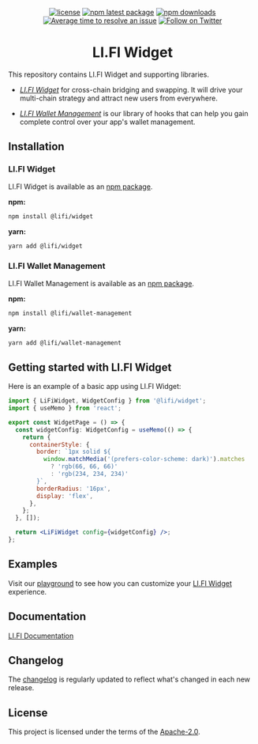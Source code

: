 <div align="center">

[![license](https://img.shields.io/badge/license-Apache%202-blue)](/LICENSE.md)
[![npm latest package](https://img.shields.io/npm/v/@lifi/widget/latest.svg)](https://www.npmjs.com/package/@lifi/widget)
[![npm downloads](https://img.shields.io/npm/dm/@lifi/widget.svg)](https://www.npmjs.com/package/@lifi/widget)
[![Average time to resolve an issue](https://isitmaintained.com/badge/resolution/lifinance/widget.svg)](https://isitmaintained.com/project/lifinance/widget)
[![Follow on Twitter](https://img.shields.io/twitter/follow/lifiprotocol.svg?label=follow+LI.FI)](https://twitter.com/lifiprotocol)

</div>

<h1 align="center">LI.FI Widget</h1>

This repository contains LI.FI Widget and supporting libraries.

- [_LI.FI Widget_](https://li.fi/widget/) for cross-chain bridging and swapping. It will drive your multi-chain strategy and attract new users from everywhere.

- [_LI.FI Wallet Management_](https://www.npmjs.com/package/@lifi/wallet-management) is our library of hooks that can help you gain complete control over your app's wallet management.

## Installation

### LI.FI Widget

LI.FI Widget is available as an [npm package](https://www.npmjs.com/package/@lifi/widget).

**npm:**

```sh
npm install @lifi/widget
```

**yarn:**

```sh
yarn add @lifi/widget
```

### LI.FI Wallet Management

LI.FI Wallet Management is available as an [npm package](https://www.npmjs.com/package/@lifi/wallet-management).

**npm:**

```sh
npm install @lifi/wallet-management
```

**yarn:**

```sh
yarn add @lifi/wallet-management
```

## Getting started with LI.FI Widget

Here is an example of a basic app using LI.FI Widget:

```jsx
import { LiFiWidget, WidgetConfig } from '@lifi/widget';
import { useMemo } from 'react';

export const WidgetPage = () => {
  const widgetConfig: WidgetConfig = useMemo(() => {
    return {
      containerStyle: {
        border: `1px solid ${
          window.matchMedia('(prefers-color-scheme: dark)').matches
            ? 'rgb(66, 66, 66)'
            : 'rgb(234, 234, 234)'
        }`,
        borderRadius: '16px',
        display: 'flex',
      },
    };
  }, []);

  return <LiFiWidget config={widgetConfig} />;
};
```

## Examples

Visit our [playground](https://testing.li.finance) to see how you can customize your [LI.FI Widget](https://www.npmjs.com/package/@lifi/widget) experience.

## Documentation

[LI.FI Documentation](https://docs.li.fi)

## Changelog

The [changelog](/CHANGELOG.md) is regularly updated to reflect what's changed in each new release.

## License

This project is licensed under the terms of the
[Apache-2.0](/LICENSE.md).
